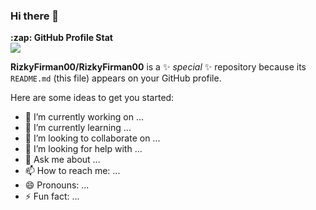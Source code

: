 ### Hi there 👋
<summary><b>:zap: GitHub Profile Stat</b></summary>
<img src="https://github-readme-stats.anuraghazra1.vercel.app/api?username=RizkyFirman00&show_icons=true" />


**RizkyFirman00/RizkyFirman00** is a ✨ _special_ ✨ repository because its `README.md` (this file) appears on your GitHub profile.

Here are some ideas to get you started:

- 🔭 I’m currently working on ...
- 🌱 I’m currently learning ...
- 👯 I’m looking to collaborate on ...
- 🤔 I’m looking for help with ...
- 💬 Ask me about ...
- 📫 How to reach me: ...
- 😄 Pronouns: ...
- ⚡ Fun fact: ...
